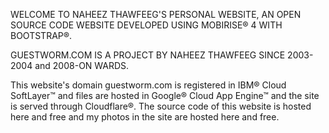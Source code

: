 
WELCOME TO NAHEEZ THAWFEEG'S PERSONAL WEBSITE, AN OPEN SOURCE CODE WEBSITE DEVELOPED USING MOBIRISE® 4 WITH BOOTSTRAP®.

GUESTWORM.COM IS A PROJECT BY NAHEEZ THAWFEEG SINCE 2003-2004 and 2008-ON WARDS.

This website's domain guestworm.com is registered in IBM® Cloud SoftLayer™ and files are hosted in Google® Cloud App Engine™ and the site is served through Cloudflare®. The source code of this website is hosted here and free and my photos in the site are hosted here and free.


